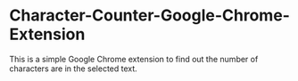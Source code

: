 # Character-Counter-Google-Chrome-Extension
This is a simple Google Chrome extension to find out the number of characters are in the selected text.
